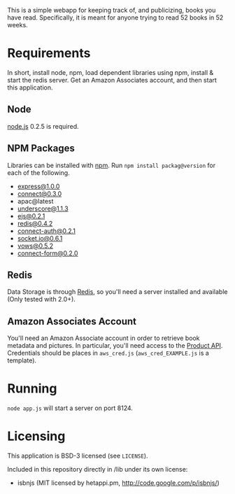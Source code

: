 This is a simple webapp for keeping track of, and publicizing, books you have read.  Specifically, it is meant for anyone trying to read 52 books in 52 weeks.

# Requirements #
In short, install node, npm, load dependent libraries using npm, install & start the redis server.  Get an Amazon Associates account, and then start this application.

## Node ##
[node.js](http://nodejs.org/) 0.2.5 is required.

## NPM Packages ##
Libraries can be installed with [npm](https://github.com/isaacs/npm#readme).  Run `npm install packag@version` for each of the following.

* express@1.0.0
* connect@0.3.0
* apac@latest
* underscore@1.1.3
* ejs@0.2.1
* redis@0.4.2
* connect-auth@0.2.1
* socket.io@0.6.1
* vows@0.5.2
* connect-form@0.2.0

## Redis ##
Data Storage is through [Redis](http://code.google.com/p/redis/), so you'll need a server installed and available (Only tested with 2.0+).

## Amazon Associates Account ##
You'll need an Amazon Associate account in order to retrieve book metadata and pictures.  In particular, you'll need access to the [Product API](https://affiliate-program.amazon.com/gp/advertising/api/detail/main.html).  Credentials should be places in `aws_cred.js` (`aws_cred_EXAMPLE.js` is a template).

# Running #

`node app.js` will start a server on port 8124.

# Licensing #

This application is BSD-3 licensed (see `LICENSE`).

Included in this repository directly in /lib under its own license:

* isbnjs (MIT licensed by hetappi.pm, http://code.google.com/p/isbnjs/)

